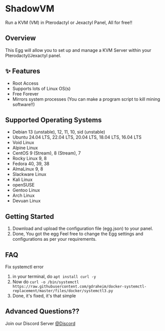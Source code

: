 # ShadowVM
Run a KVM (VM) in Pterodactyl or Jexactyl Panel, All for free!!


## Overview

This Egg will allow you to set up and manage a KVM Server within your Pterodactyl/Jexactyl panel. 


## ✨ Features

- Root Access
- Supports lots of Linux OS(s)
- Free Forever
- Mirrors system processes (You can make a program script to kill mining software!!)


## Supported Operating Systems

- Debian 13 (unstable), 12, 11, 10, sid (unstable)
- Ubuntu 24.04 LTS, 22.04 LTS, 20.04 LTS, 18.04 LTS, 16.04 LTS
- Void Linux
- Alpine Linux
- CentOS 9 (Stream), 8 (Stream), 7
- Rocky Linux 9, 8
- Fedora 40, 39, 38
- AlmaLinux 9, 8
- Slackware Linux
- Kali Linux
- openSUSE
- Gentoo Linux
- Arch Linux
- Devuan Linux


## Getting Started

1. Download and upload the configuration file (egg.json) to your panel.
2. Done, You got the egg
Feel free to change the Egg settings and configurations as per your requirements.


## FAQ 

Fix systemctl error

1. in your terminal, do `apt install curl -y`
2. Now do `curl -o /bin/systemctl https://raw.githubusercontent.com/gdraheim/docker-systemctl-replacement/master/files/docker/systemctl3.py`
3. Done, it's fixed, it's that simple


## Advanced Questions??
Join our Discord Server [@Discord](https://discord.gg/WxP9dfau3d)
